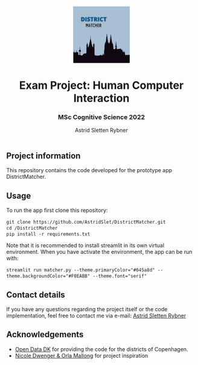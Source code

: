 <br />
<p align="center">
  <a href="https://github.com/DaDebias/cool_programmer_tshirts2.0">
    <img src="/img/logo.png" alt="Logo" width=150 height=150>
  </a>
  
  <h1 align="center">Exam Project: Human Computer Interaction</h1> 
  <h3 align="center">MSc Cognitive Science 2022</h3> 


  <p align="center">
    Astrid Sletten Rybner
    <br />
    <a 
    Aarhus University
    a>
    <br />
  </p>
</p>


## Project information
This repository contains the code developed for the prototype app DistrictMatcher.


## Usage
To run the app  first clone this repository:

```
git clone https://github.com/AstridSlet/DistrictMatcher.git
cd /DistrictMatcher
pip install -r requirements.txt
```
Note that it is recommended to install streamlit in its own virtual environment.
When you have activate the environment, the app can be run with:
``` 
streamlit run matcher.py --theme.primaryColor="#045a8d" --theme.backgroundColor="#F0EABB" --theme.font="serif"
```

## Contact details
If you have any questions regarding the project itself or the code implementation, feel free to contact me via e-mail: [Astrid Sletten Rybner](mailto:201808935@post.au.dk)

## Acknowledgements
* [Open Data DK](https://www.opendata.dk/city-of-copenhagen/bydele) for providing the code for the districts of Copenhagen. 
* [Nicole Dwenger & Orla Mallong](https://github.com/nicole-dwenger/cdsspatial-preprocessing.git) for project inspiration
